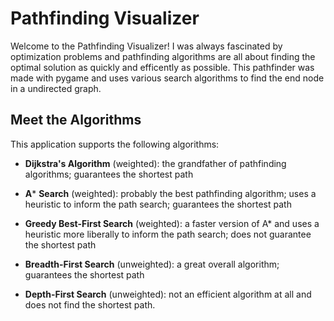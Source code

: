 # Pathfinding Visualizer

Welcome to the Pathfinding Visualizer! I was always fascinated by optimization problems
and pathfinding algorithms are all about finding the optimal solution as quickly and efficently as possible.
This pathfinder was made with pygame and uses various search algorithms to find the end node in a undirected graph.

## Meet the Algorithms

This application supports the following algorithms: 

- **Dijkstra's Algorithm** (weighted): the grandfather of pathfinding algorithms; guarantees the shortest path

- **A*** **Search** (weighted): probably the best pathfinding algorithm; uses a heuristic to inform the path search; guarantees the shortest path

- **Greedy Best-First Search** (weighted): a faster version of A* and uses a heuristic more liberally to inform the path search; does not guarantee the shortest path

- **Breadth-First Search** (unweighted): a great overall algorithm; guarantees the shortest path

- **Depth-First Search** (unweighted): not an efficient algorithm at all and does not find the shortest path.
